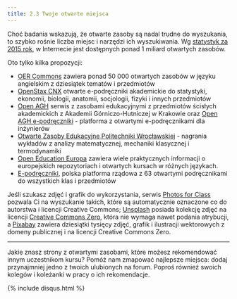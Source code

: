 ```yaml
---
title: 2.3 Twoje otwarte miejsca
---
```


Choć badania wskazują, że otwarte zasoby są nadal trudne do wyszukania, to szybko rośnie liczba miejsc i narzędzi ich wyszukiwania. Wg [statystyk za 2015 rok][1], w Internecie jest dostępnych ponad 1 miliard otwartych zasobów.

Oto tylko kilka propozycji:

 - [OER Commons][2] zawiera ponad 50 000 otwartych zasobów w języku angielskim z dziesiątek tematów i przedmiotów
 - [OpenStax CNX][3] otwarte e-podręczniki akademickie do statystyki, ekonomii, biologii, anatomii, socjologii, fizyki i     innych przedmiotów
 - [Open AGH][4] serwis z zasobami edukacyjnymi z przedmiotów ścisłych akademickich z Akademii Górniczo-Hutniczej w Krakowie oraz [Open AGH e-podręczniki][5] - platforma z otwartymi e-podręcznikami dla inżynierów
 - [Otwarte Zasoby Edukacyjne Politechniki Wrocławskiej][6] - nagrania wykładów z analizy matematycznej, mechaniki klasycznej i termodynamiki
 - [Open Education Europa][7] zawiera wiele praktycznych informacji o europejskich repozytoriach i otwartych kursach w różnych językach.
 - [E-podręczniki][8], polska platforma rządowa z 63 otwartymi podręcznikami do wszystkich klas i przedmiotów 

Jeśli szukasz zdjęć i grafik do wykorzystania, serwis [Photos for Class][9] pozwala Ci na wyszukanie takich, które są automatycznie oznaczone co do autorstwa i licencji Creative Commons;
[Unsplash][10] posiada kolekcję zdjęć na licencji [Creative Commons Zero][11], która nie wymaga nawet podania atrybucji, a [Pixabay][12] zawiera dziesiątki tysięcy zdjęć, grafik i ilustracji wektorowych z domeny publicznej i na licencji Creative Commons Zero.
 

----------
Jakie znasz strony z otwartymi zasobami, które możesz rekomendować innym uczestnikom kursu? Pomóż nam zmapować najlepsze miejsca: dodaj przynajmniej jedno z twoich ulubionych na forum. Poproś również swoich kolegów i koleżanki w pracy o ich rekomendacje.


  [1]: https://stateof.creativecommons.org/2015/translation-xao.csv.html
  [2]: https://www.oercommons.org
  [3]: https://cnx.org
  [4]: http://open.agh.edu.pl
  [5]: http://epodreczniki.open.agh.edu.pl 
  [6]: http://oze.pwr.edu.pl/#
  [7]: http://openeducationeuropa.eu/
  [8]: http://www.epodreczniki.pl/
  [9]: http://www.photosforclass.com/
  [10]: https://unsplash.com
  [11]: https://creativecommons.org/publicdomain/zero/1.0/
  [12]: https://pixabay.com
  
{% include disqus.html %}
